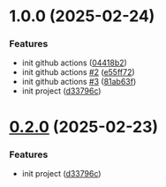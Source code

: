 # 1.0.0 (2025-02-24)


### Features

* init github actions ([04418b2](https://github.com/Hzeristo/se_project/commit/04418b2dbf786f4ced50d04fbd63920a5d3a5da4))
* init github actions [#2](https://github.com/Hzeristo/se_project/issues/2) ([e55ff72](https://github.com/Hzeristo/se_project/commit/e55ff72b73c50addc616557d4e2b14019d3f2c9c))
* init github actions [#3](https://github.com/Hzeristo/se_project/issues/3) ([81ab63f](https://github.com/Hzeristo/se_project/commit/81ab63fcc81a03856af1c2bf69e73837a8853c8d))
* init project ([d33796c](https://github.com/Hzeristo/se_project/commit/d33796c5e6ea07e69a1b6a930813112478546ba6))

# [0.2.0](https://github.com/Hzeristo/se_project/compare/v0.1.0...v0.2.0) (2025-02-23)


### Features

* init project ([d33796c](https://github.com/Hzeristo/se_project/commit/d33796c5e6ea07e69a1b6a930813112478546ba6))
